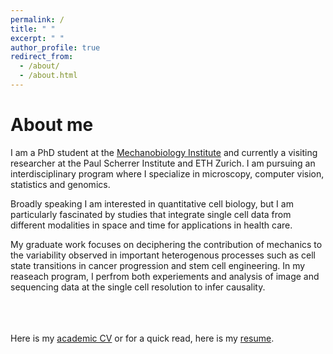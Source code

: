 ```yaml
---
permalink: /
title: " "
excerpt: " "
author_profile: true
redirect_from: 
  - /about/
  - /about.html
---
```

# About me

I am a PhD student at the [Mechanobiology Institute](https://mbi.nus.edu.sg/mechanisms/saradha-venkatachalapathy/) and currently a visiting researcher at the Paul Scherrer Institute and ETH Zurich. I am pursuing an interdisciplinary program where I specialize in microscopy, computer vision, statistics and genomics. <br/>

Broadly speaking I am interested in quantitative cell biology, but I am particularly fascinated by studies that integrate single cell data from different modalities in space and time for applications in health care. <br/>

My graduate work focuses on deciphering the contribution of mechanics to the variability observed in important heterogenous processes such as cell state transitions in cancer progression and stem cell engineering.  In my reaseach program, I perfrom both experiements and analysis of image and sequencing data at the single cell resolution to infer causality. <br/>
 

<br/><br/><br/>
Here is my [academic CV](https://SaradhaVenkatachalapathy.github.io/files/Saradha_CV.pdf) or for a quick read, here is my [resume](https://SaradhaVenkatachalapathy.github.io/files/Saradha_resume.pdf).


